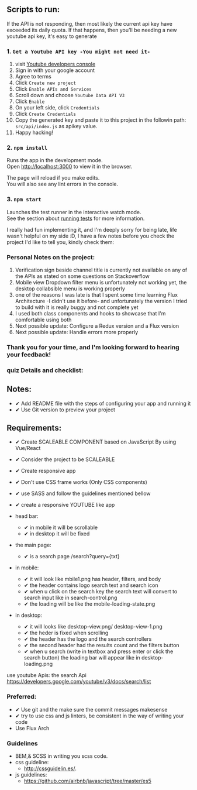## Scripts to run:

If the API is not responding, then most likely the current api key have exceeded its daily quota. If that happens, then you'll be needing a new youtube api key, it's easy to generate

### 1. `Get a Youtube API key -You might not need it-`

1. visit [Youtube developers console](https://console.developers.google.com/)
2. Sign in with your google account
3. Agree to terms
4. Click `Create new project`
5. Click `Enable APIs and Services`
6. Scroll down and choose `Youtube Data API V3`
7. Click `Enable`
8. On your left side, click `Credentials`
9. Click `Create Credentials`
10. Copy the generated key and paste it to this project in the followin path: `src/api/index.js` as apikey value.
11. Happy hacking!

### 2. `npm install`

Runs the app in the development mode.<br />
Open [http://localhost:3000](http://localhost:3000) to view it in the browser.

The page will reload if you make edits.<br />
You will also see any lint errors in the console.

### 3. `npm start`

Launches the test runner in the interactive watch mode.<br />
See the section about [running tests](https://facebook.github.io/create-react-app/docs/running-tests) for more information.



I really had fun implementing it, and I'm deeply sorry for being late, life wasn't helpful on my side :D, I have a few notes before you check the project I'd like to tell you, kindly check them:


### Personal Notes on the project:
1. Verification sign beside channel title is currently not available on any of the APIs as stated on some questions on Stackoverflow
2. Mobile view Dropdown filter menu is unfortunately not working yet, the desktop collabsible menu is working properly
3. one of the reasons I was late is that I spent some time learning Flux Architecture -I didn't use it before- and unfortunately the version I tried to build with it is really buggy and not complete yet
4. I used both class components and hooks to showcase that I'm comfortable using both
5. Next possible update: Configure a Redux version and a Flux version
6. Next possible update: Handle errors more properly

### Thank you for your time, and I'm looking forward to hearing your feedback!


### quiz Details and checklist:

## Notes:

- ✔ Add README file with the steps of configuring your app and running it
- ✔ Use Git version to preview your project

## Requirements:

- ✔ Create SCALEABLE COMPONENT based on JavaScript By using Vue/React
- ✔ Consider the project to be SCALEABLE
- ✔ Create responsive app
- ✔ Don't use CSS frame works (Only CSS components)
- ✔ use SASS and follow the guidelines mentioned bellow

- ✔ create a responsive YOUTUBE like app
- head bar:

  - ✔ in mobile it will be scrollable
  - ✔ in desktop it will be fixed

- the main page:

  - ✔ is a search page /search?query={txt}

- in mobile:

  - ✔ it will look like mbile1.png has header, filters, and body
  - ✔ the header contains logo search text and search icon
  - ✔ when u click on the search key the search text will convert to search input like in search-control.png
  - ✔ the loading will be like the mobile-loading-state.png

- in desktop:
  - ✔ it will looks like desktop-view.png/ desktop-view-1.png
  - ✔ the heder is fixed when scrolling
  - ✔ the header has the logo and the search controllers
  - ✔ the second header had the results count and the filters button
  - ✔ when u search (write in textbox and press enter or click the search button) the loading bar will appear like in desktop-loading.png

use youtube Apis:
the search Api https://developers.google.com/youtube/v3/docs/search/list

### Preferred:

- ✔ Use git and the make sure the commit messages makesense
- ✔ try to use css and js linters, be consistent in the way of writing your code
- Use Flux Arch

### Guidelines

- BEM,& SCSS in writing you scss code.
- css guideline:
  - http://cssguidelin.es/.
- js guidelines:
  - https://github.com/airbnb/javascript/tree/master/es5

